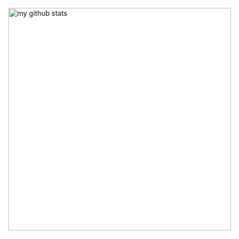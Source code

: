 <p align="left">
  <img src="https://github-readme-stats.vercel.app/api?username=hemingqiao&show_icons=true&theme=tokyonight" alt="my github stats" width="450"/>&nbsp;
</p>

<!-- ### Hi there 👋
![](https://raw.githubusercontent.com/hemingqiao/miao/master/miao/mainvisual.jpg)

![](https://visitor-badge.glitch.me/badge?page_id=hemingqiao.hemingqiao) -->

<!--
**hemingqiao/hemingqiao** is a ✨ _special_ ✨ repository because its `README.md` (this file) appears on your GitHub profile.

Here are some ideas to get you started:

- 🔭 I’m currently working on ...
- 🌱 I’m currently learning ...
- 👯 I’m looking to collaborate on ...
- 🤔 I’m looking for help with ...
- 💬 Ask me about ...
- 📫 How to reach me: ...
- 😄 Pronouns: ...
- ⚡ Fun fact: ...
-->
